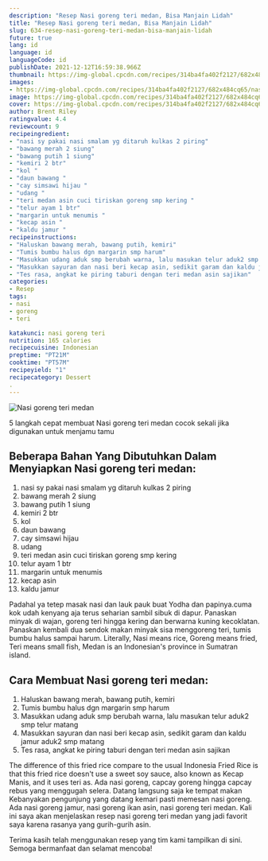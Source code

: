 ```yaml
---
description: "Resep Nasi goreng teri medan, Bisa Manjain Lidah"
title: "Resep Nasi goreng teri medan, Bisa Manjain Lidah"
slug: 634-resep-nasi-goreng-teri-medan-bisa-manjain-lidah
future: true
lang: id
language: id
languageCode: id
publishDate: 2021-12-12T16:59:38.966Z 
thumbnail: https://img-global.cpcdn.com/recipes/314ba4fa402f2127/682x484cq65/nasi-goreng-teri-medan-foto-resep-utama.png
images:
- https://img-global.cpcdn.com/recipes/314ba4fa402f2127/682x484cq65/nasi-goreng-teri-medan-foto-resep-utama.png
image: https://img-global.cpcdn.com/recipes/314ba4fa402f2127/682x484cq65/nasi-goreng-teri-medan-foto-resep-utama.png
cover: https://img-global.cpcdn.com/recipes/314ba4fa402f2127/682x484cq65/nasi-goreng-teri-medan-foto-resep-utama.png
author: Brent Riley
ratingvalue: 4.4
reviewcount: 9
recipeingredient:
- "nasi sy pakai nasi smalam yg ditaruh kulkas 2 piring"
- "bawang merah 2 siung"
- "bawang putih 1 siung"
- "kemiri 2 btr"
- "kol "
- "daun bawang "
- "cay simsawi hijau "
- "udang "
- "teri medan asin cuci tiriskan goreng smp kering "
- "telur ayam 1 btr"
- "margarin untuk menumis "
- "kecap asin "
- "kaldu jamur "
recipeinstructions:
- "Haluskan bawang merah, bawang putih, kemiri"
- "Tumis bumbu halus dgn margarin smp harum"
- "Masukkan udang aduk smp berubah warna, lalu masukan telur aduk2 smp telur matang"
- "Masukkan sayuran dan nasi beri kecap asin, sedikit garam dan kaldu jamur aduk2 smp matang"
- "Tes rasa, angkat ke piring taburi dengan teri medan asin sajikan"
categories:
- Resep
tags:
- nasi
- goreng
- teri

katakunci: nasi goreng teri 
nutrition: 165 calories
recipecuisine: Indonesian
preptime: "PT21M"
cooktime: "PT57M"
recipeyield: "1"
recipecategory: Dessert
. 
---
```



![Nasi goreng teri medan](https://img-global.cpcdn.com/recipes/314ba4fa402f2127/682x484cq65/nasi-goreng-teri-medan-foto-resep-utama.png)

5 langkah cepat membuat  Nasi goreng teri medan cocok sekali jika digunakan untuk menjamu tamu

<!--inarticleads1-->

## Beberapa Bahan Yang Dibutuhkan Dalam Menyiapkan Nasi goreng teri medan:

1. nasi sy pakai nasi smalam yg ditaruh kulkas 2 piring
1. bawang merah 2 siung
1. bawang putih 1 siung
1. kemiri 2 btr
1. kol 
1. daun bawang 
1. cay simsawi hijau 
1. udang 
1. teri medan asin cuci tiriskan goreng smp kering 
1. telur ayam 1 btr
1. margarin untuk menumis 
1. kecap asin 
1. kaldu jamur 

Padahal ya tetep masak nasi dan lauk pauk buat Yodha dan papinya.cuma kok udah kenyang aja terus seharian sambil sibuk di dapur. Panaskan minyak di wajan, goreng teri hingga kering dan berwarna kuning kecoklatan. Panaskan kembali dua sendok makan minyak sisa menggoreng teri, tumis bumbu halus sampai harum. Literally, Nasi means rice, Goreng means fried, Teri means small fish, Medan is an Indonesian&#39;s province in Sumatran island. 

<!--inarticleads2-->

## Cara Membuat Nasi goreng teri medan:

1. Haluskan bawang merah, bawang putih, kemiri
1. Tumis bumbu halus dgn margarin smp harum
1. Masukkan udang aduk smp berubah warna, lalu masukan telur aduk2 smp telur matang
1. Masukkan sayuran dan nasi beri kecap asin, sedikit garam dan kaldu jamur aduk2 smp matang
1. Tes rasa, angkat ke piring taburi dengan teri medan asin sajikan


The difference of this fried rice compare to the usual Indonesia Fried Rice is that this fried rice doesn&#39;t use a sweet soy sauce, also known as Kecap Manis, and it uses teri as. Ada nasi goreng, capcay goreng hingga capcay rebus yang menggugah selera. Datang langsung saja ke tempat makan Kebanyakan pengunjung yang datang kemari pasti memesan nasi goreng. Ada nasi goreng jamur, nasi goreng ikan asin, nasi goreng teri medan. Kali ini saya akan menjelaskan resep nasi goreng teri medan yang jadi favorit saya karena rasanya yang gurih-gurih asin. 

Terima kasih telah menggunakan resep yang tim kami tampilkan di sini. Semoga bermanfaat dan selamat mencoba!

